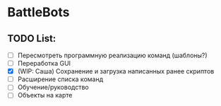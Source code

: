 # BattleBots

## TODO List:
- [ ] Пересмотреть программную реализацию команд (шаблоны?)
- [ ] Переработка GUI
- [x] (WIP: Саша) Cохранение и загрузка написанных ранее скриптов
- [ ] Расширение списка команд
- [ ] Обучение/руководство
- [ ] Объекты на карте
